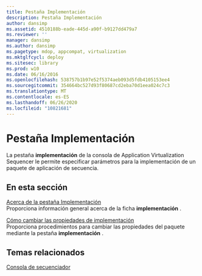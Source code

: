 ```yaml
---
title: Pestaña Implementación
description: Pestaña Implementación
author: dansimp
ms.assetid: 4510188b-eade-445d-a90f-b9127dd479a7
ms.reviewer: ''
manager: dansimp
ms.author: dansimp
ms.pagetype: mdop, appcompat, virtualization
ms.mktglfcycl: deploy
ms.sitesec: library
ms.prod: w10
ms.date: 06/16/2016
ms.openlocfilehash: 538757b1b97e52f5374aeb093d5fdb4105153ee4
ms.sourcegitcommit: 354664bc527d93f80687cd2eba70d1eea024c7c3
ms.translationtype: MT
ms.contentlocale: es-ES
ms.lasthandoff: 06/26/2020
ms.locfileid: "10821681"
---
```

# Pestaña Implementación


La pestaña **implementación** de la consola de Application Virtualization Sequencer le permite especificar parámetros para la implementación de un paquete de aplicación de secuencia.

## En esta sección


<a href="" id="about-the-deployment-tab"></a>[Acerca de la pestaña Implementación](about-the-deployment-tab.md)  
Proporciona información general acerca de la ficha **implementación** .

<a href="" id="how-to-change-deployment-properties"></a>[Cómo cambiar las propiedades de implementación](how-to-change-deployment-properties.md)  
Proporciona procedimientos para cambiar las propiedades del paquete mediante la pestaña **implementación** .

## Temas relacionados


[Consola de secuenciador](sequencer-console.md)

 

 





